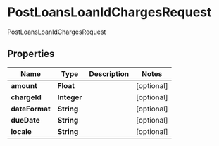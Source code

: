 

# PostLoansLoanIdChargesRequest

 PostLoansLoanIdChargesRequest

## Properties

| Name | Type | Description | Notes |
|------------ | ------------- | ------------- | -------------|
|**amount** | **Float** |  |  [optional] |
|**chargeId** | **Integer** |  |  [optional] |
|**dateFormat** | **String** |  |  [optional] |
|**dueDate** | **String** |  |  [optional] |
|**locale** | **String** |  |  [optional] |




